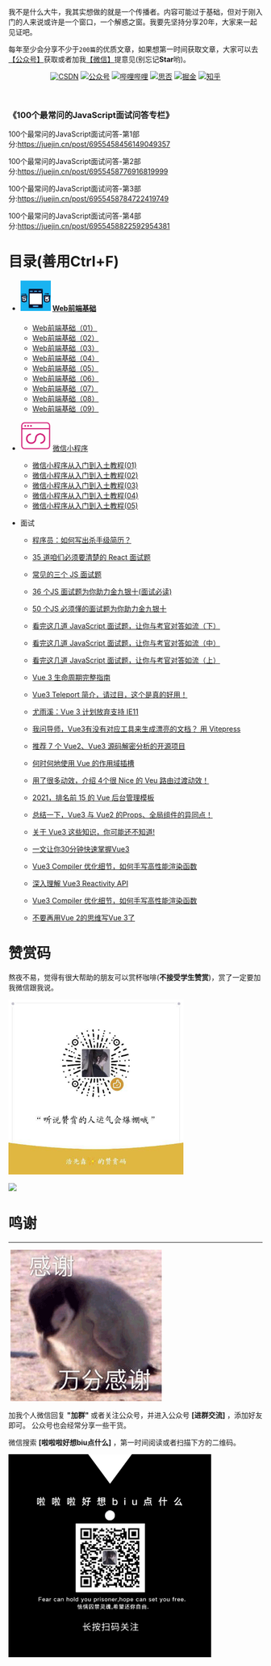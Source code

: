 我不是什么大牛，我其实想做的就是一个传播者。内容可能过于基础，但对于刚入门的人来说或许是一个窗口，一个解惑之窗。我要先坚持分享20年，大家来一起见证吧。

每年至少会分享不少于`200篇`的优质文章，如果想第一时间获取文章，大家可以去[【公众号】](#公众号)获取或者加我[【微信】](#公众号)提意见(别忘记**Star**哟)。



<p align="center">
  <a href="https://blog.csdn.net/qq_44273429/"><img src="https://img.shields.io/badge/CSDN-CSDN-critical" alt="CSDN"></a>
  <a href="#公众号"><img src="https://img.shields.io/badge/%E5%85%AC%E4%BC%97%E5%8F%B7-啦啦啦好想biu点什么-informational" alt="公众号"></a>
  <a href="https://space.bilibili.com/63551025"><img src="https://img.shields.io/badge/bilibili-哔哩哔哩-critical" alt="哔哩哔哩"></a>
  <a href="https://segmentfault.com/u/haiyong"><img src="https://img.shields.io/badge/segmentfault-思否-9cf" alt="思否"></a>
  <a href="https://juejin.cn/user/2040341402229751/"><img src="https://img.shields.io/badge/juejin-掘金-blue.svg" alt="掘金"></a>
  <a href="https://www.zhihu.com/people/wanghao221"><img src="https://img.shields.io/badge/zhihu-知乎-informational" alt="知乎"></a>
 </p>





​    

### 《100个最常问的JavaScript面试问答专栏》

100个最常问的JavaScript面试问答-第1部分:https://juejin.cn/post/6955458456149049357

100个最常问的JavaScript面试问答-第2部分:https://juejin.cn/post/6955458776916819999

100个最常问的JavaScript面试问答-第3部分:https://juejin.cn/post/6955458784722419749

100个最常问的JavaScript面试问答-第4部分:https://juejin.cn/post/6955458822592954381




# 目录(善用Ctrl+F)

- #### <img src="images/20210524160504644.png" width="60"/>  [Web前端基础](https://blog.csdn.net/qq_44273429/category_10232485.html)
  - [Web前端基础（01）](https://juejin.cn/post/6955456083536298015)
  - [Web前端基础（02）](https://juejin.cn/post/6955456163882369061)
  - [Web前端基础（03）](https://juejin.cn/post/6955456171633459214)
  - [Web前端基础（04）](https://juejin.cn/post/6955456178012815397)
  - [Web前端基础（05）](https://juejin.cn/post/6955456184153276447)
  - [Web前端基础（06）](https://juejin.cn/post/6955456192386695205)
  - [Web前端基础（07）](https://juejin.cn/post/6955456197847695367)
  - [Web前端基础（08）](https://juejin.cn/post/6955456204692783112)
  - [Web前端基础（09）](https://juejin.cn/post/6955456210875351070)
- <img src="images/20210521133513757.png" width="60" />  [微信小程序](https://blog.csdn.net/qq_44273429/category_10300327.html)
  - [微信小程序从入门到入土教程(01)](https://juejin.cn/post/6964280083045416991/)
  - [微信小程序从入门到入土教程(02)](https://juejin.cn/post/6965734312943550478)
  - [微信小程序从入门到入土教程(03)](https://juejin.cn/post/6966057212447817735/)
  - [微信小程序从入门到入土教程(04)](https://blog.csdn.net/qq_44273429/article/details/108229591)
  - [微信小程序从入门到入土教程(05)](https://blog.csdn.net/qq_44273429/article/details/108310734)


- 面试
  - [程序员：如何写出杀手级简历？](https://mp.weixin.qq.com/s/0sXByP1U9HdxEvqS3OkSFg)
  - [35 道咱们必须要清楚的 React 面试题](https://mp.weixin.qq.com/s?__biz=MzI0NDQ0ODU3MA==&mid=2247485654&idx=1&sn=d45645ae678a199d6daf4a85c94f3948&chksm=e95ce483de2b6d9573eb5dbf6a7c5df3a96635148f0194e185b39a2ee156fec3815fd6f71233&token=450925916&lang=zh_CN#rd)
  - [常见的三个 JS 面试题](https://mp.weixin.qq.com/s?__biz=MzI0NDQ0ODU3MA==&mid=2247485358&idx=1&sn=50d0034e6a70e799dcef1299150bf94d&chksm=e95cebfbde2b62edf11a16f8ea04800b426d9320ec3f41fe479c4a9d3df6cf3a6b0adf809a3d&token=450925916&lang=zh_CN#rd)
  - [36 个JS 面试题为你助力金九银十(面试必读)](https://mp.weixin.qq.com/s?__biz=MzI0NDQ0ODU3MA==&mid=2247485239&idx=1&sn=76b460bff92be9f9fecd9148efcee236&chksm=e95ceb62de2b6274b2f9482e3a73e9812d4f64d74f6b0ea9e3cb27a2c42045afa1884e0d746c&token=450925916&lang=zh_CN#rd)
  - [50 个JS 必须懂的面试题为你助力金九银十](https://mp.weixin.qq.com/s?__biz=MzI0NDQ0ODU3MA==&mid=2247485195&idx=1&sn=84d366d468a8aa11dd0670b872af1c70&chksm=e95ceb5ede2b624815b2c3bcd01529644d5c07a8b745a0e441aec5af316e84df57b7244186d7&token=450925916&lang=zh_CN#rd)
  - [看完这几道 JavaScript 面试题，让你与考官对答如流（下）](https://mp.weixin.qq.com/s?__biz=MzI0NDQ0ODU3MA==&mid=2247486159&idx=1&sn=34440d8c4595efdaa2e70af4263e604e&chksm=e95ce69ade2b6f8cfd0aa0f587586553e938be872c38da0acaa2ecec365b4ebde862e1d69e60&token=450925916&lang=zh_CN#rd)
  - [看完这几道 JavaScript 面试题，让你与考官对答如流（中）](https://mp.weixin.qq.com/s?__biz=MzI0NDQ0ODU3MA==&mid=2247486155&idx=1&sn=43bd92968875847fd48fae4366366e87&chksm=e95ce69ede2b6f88c01aa8c3aafe92d7b72698503bdf03215eb622b6d221a795e38b175c37dc&token=450925916&lang=zh_CN#rd)
  - [看完这几道 JavaScript 面试题，让你与考官对答如流（上）](https://mp.weixin.qq.com/s?__biz=MzI0NDQ0ODU3MA==&mid=2247486147&idx=2&sn=263cb09017fee16a7336753e6167ade4&chksm=e95ce696de2b6f8047ae8f8428c07a7c307b98e2b04f4879d614c2c1d7d127baa0d5d87ad594&token=450925916&lang=zh_CN#rd)
  
  
  - [Vue 3 生命周期完整指南](https://mp.weixin.qq.com/s/ghLAYuC_zYi1ssrfOjKMRg)
  - [Vue3 Teleport 简介，请过目，这个是真的好用！](https://mp.weixin.qq.com/s/xlytZhw-NGyWwAZiajqU6g)
  - [尤雨溪：Vue 3 计划放弃支持 IE11](https://mp.weixin.qq.com/s/IYUXuS6KSnz9YCtddqiEFg)
  - [我问导师，Vue3有没有对应工具来生成漂亮的文档？ 用 Vitepress](https://mp.weixin.qq.com/s/HWydUHElZLDoeHLjqeR1jA)
  - [推荐 7 个 Vue2、Vue3 源码解密分析的开源项目](https://mp.weixin.qq.com/s/iUP5MV3ZsEFog6_egWTwTQ)
  - [何时何地使用 Vue 的作用域插槽](https://mp.weixin.qq.com/s/xTWYxK0bzCwNbLIWtb-cOg)
  - [用了很多动效，介绍 4个很 Nice 的 Veu 路由过渡动效！](https://mp.weixin.qq.com/s/T7zEMTGIJoP6tihhsDHeTw)
  - [2021，排名前 15 的 Vue 后台管理模板](https://mp.weixin.qq.com/s/4RVwmY8lOi4EmjR3iAW2nw)
  - [总结一下，Vue3 与 Vue2 的Props、全局组件的异同点！](https://mp.weixin.qq.com/s/9Lx-3uHGXtEgKuQX0rvjow)
  - [关于 Vue3 这些知识，你可能还不知道!](https://mp.weixin.qq.com/s/n045c6Oa0ulpYd9vva5o0A)
  - [一文让你30分钟快速掌握Vue3](https://mp.weixin.qq.com/s/1orWGlOXT2Wn2pJLK6VAIg)
  - [Vue3 Compiler 优化细节，如何手写高性能渲染函数](https://mp.weixin.qq.com/s/vhwWl4T5xuI-0_r_X4lMBQ)
  - [深入理解 Vue3 Reactivity API](https://mp.weixin.qq.com/s/CYTSFsXkOevpZb38psvxZQ)
  - [Vue3 Compiler 优化细节，如何手写高性能渲染函数](https://mp.weixin.qq.com/s/vhwWl4T5xuI-0_r_X4lMBQ)
  - [不要再用Vue 2的思维写Vue 3了](https://mp.weixin.qq.com/s/W_2Yb7QkcgOdewVqtaEQQQ)
  
  
  






# 赞赏码

熬夜不易，觉得有很大帮助的朋友可以赏杯咖啡(**不接受学生赞赏**)，赏了一定要加我微信跟我说。

<img src="images/1621910602466.jpg" style="zoom:67%;" />



![](https://klxxcdn.oss-cn-hangzhou.aliyuncs.com/histudy/hrm/media/s2.png)

 





# 鸣谢

****

​                                                             ![](images/20210522180031226.gif)

<a name="微信"></a>  <a name="公众号"></a>


加我个人微信回复 **"加群"** 或者关注公众号，并进入公众号 **[进群交流]** ，添加好友即可。 公众号也会经常分享一些干货。

微信搜索 **[啦啦啦好想biu点什么]** ，第一时间阅读或者扫描下方的二维码。

<img src="images/0.png" style="zoom:67%;" />
